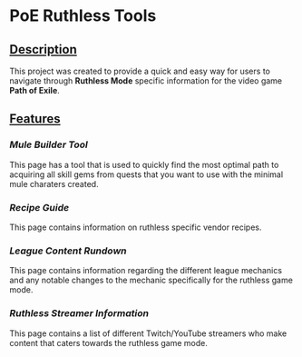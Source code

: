 # **PoE Ruthless Tools**


## <ins>Description</ins>

This project was created to provide a quick and easy way for users to navigate through **Ruthless Mode** specific information for the video game **Path of Exile**.

## <ins>Features</ins>

### ***Mule Builder Tool***
This page has a tool that is used to quickly find the most optimal path to acquiring all skill gems from quests that you want to use with the minimal mule charaters created.

### ***Recipe Guide***
This page contains information on ruthless specific vendor recipes.

### ***League Content Rundown***
This page contains information regarding the different league mechanics and any notable changes to the mechanic specifically for the ruthless game mode.

### ***Ruthless Streamer Information***
This page contains a list of different Twitch/YouTube streamers who make content that caters towards the ruthless game mode.
